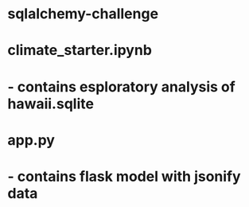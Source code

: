 # sqlalchemy-challenge

# climate_starter.ipynb
  # - contains esploratory analysis of hawaii.sqlite

# app.py
  # - contains flask model with jsonify data
